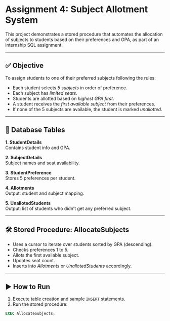 # Assignment 4: Subject Allotment System

This project demonstrates a stored procedure that automates the allocation of subjects to students based on their preferences and GPA, as part of an internship SQL assignment.

---

## ✅ Objective

To assign students to one of their preferred subjects following the rules:

- Each student selects *5 subjects* in order of preference.
- Each subject has *limited seats*.
- Students are allotted based on *highest GPA first*.
- A student receives the *first available subject* from their preferences.
- If none of the 5 subjects are available, the student is marked *unallotted*.

---

## 🧱 Database Tables

**1. StudentDetails**  
Contains student info and GPA.

**2. SubjectDetails**  
Subject names and seat availability.

**3. StudentPreference**  
Stores 5 preferences per student.

**4. Allotments**  
Output: student and subject mapping.

**5. UnallotedStudents**  
Output: list of students who didn’t get any preferred subject.

---

## 🛠 Stored Procedure: AllocateSubjects

- Uses a cursor to iterate over students sorted by GPA (descending).
- Checks preferences 1 to 5.
- Allots the first available subject.
- Updates seat count.
- Inserts into *Allotments* or *UnallotedStudents* accordingly.

---

## ▶️ How to Run

1. Execute table creation and sample `INSERT` statements.
2. Run the stored procedure:

```sql
EXEC AllocateSubjects;
